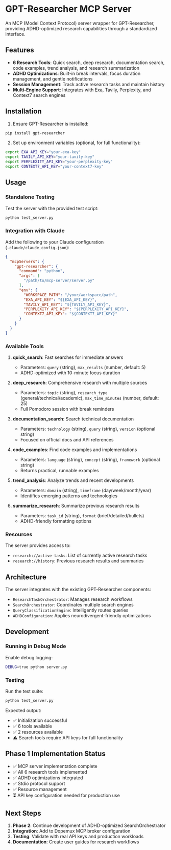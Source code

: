 # GPT-Researcher MCP Server

An MCP (Model Context Protocol) server wrapper for GPT-Researcher, providing ADHD-optimized research capabilities through a standardized interface.

## Features

- **6 Research Tools**: Quick search, deep research, documentation search, code examples, trend analysis, and research summarization
- **ADHD Optimizations**: Built-in break intervals, focus duration management, and gentle notifications
- **Session Management**: Track active research tasks and maintain history
- **Multi-Engine Support**: Integrates with Exa, Tavily, Perplexity, and Context7 search engines

## Installation

1. Ensure GPT-Researcher is installed:
```bash
pip install gpt-researcher
```

2. Set up environment variables (optional, for full functionality):
```bash
export EXA_API_KEY="your-exa-key"
export TAVILY_API_KEY="your-tavily-key"
export PERPLEXITY_API_KEY="your-perplexity-key"
export CONTEXT7_API_KEY="your-context7-key"
```

## Usage

### Standalone Testing

Test the server with the provided test script:
```bash
python test_server.py
```

### Integration with Claude

Add the following to your Claude configuration (`.claude/claude_config.json`):

```json
{
  "mcpServers": {
    "gpt-researcher": {
      "command": "python",
      "args": [
        "/path/to/mcp-server/server.py"
      ],
      "env": {
        "WORKSPACE_PATH": "/your/workspace/path",
        "EXA_API_KEY": "${EXA_API_KEY}",
        "TAVILY_API_KEY": "${TAVILY_API_KEY}",
        "PERPLEXITY_API_KEY": "${PERPLEXITY_API_KEY}",
        "CONTEXT7_API_KEY": "${CONTEXT7_API_KEY}"
      }
    }
  }
}
```

### Available Tools

1. **quick_search**: Fast searches for immediate answers
   - Parameters: `query` (string), `max_results` (number, default: 5)
   - ADHD-optimized with 10-minute focus duration

2. **deep_research**: Comprehensive research with multiple sources
   - Parameters: `topic` (string), `research_type` (general/technical/academic), `max_time_minutes` (number, default: 25)
   - Full Pomodoro session with break reminders

3. **documentation_search**: Search technical documentation
   - Parameters: `technology` (string), `query` (string), `version` (optional string)
   - Focused on official docs and API references

4. **code_examples**: Find code examples and implementations
   - Parameters: `language` (string), `concept` (string), `framework` (optional string)
   - Returns practical, runnable examples

5. **trend_analysis**: Analyze trends and recent developments
   - Parameters: `domain` (string), `timeframe` (day/week/month/year)
   - Identifies emerging patterns and technologies

6. **summarize_research**: Summarize previous research results
   - Parameters: `task_id` (string), `format` (brief/detailed/bullets)
   - ADHD-friendly formatting options

### Resources

The server provides access to:
- `research://active-tasks`: List of currently active research tasks
- `research://history`: Previous research results and summaries

## Architecture

The server integrates with the existing GPT-Researcher components:
- `ResearchTaskOrchestrator`: Manages research workflows
- `SearchOrchestrator`: Coordinates multiple search engines
- `QueryClassificationEngine`: Intelligently routes queries
- `ADHDConfiguration`: Applies neurodivergent-friendly optimizations

## Development

### Running in Debug Mode

Enable debug logging:
```bash
DEBUG=true python server.py
```

### Testing

Run the test suite:
```bash
python test_server.py
```

Expected output:
- ✅ Initialization successful
- ✅ 6 tools available
- ✅ 2 resources available
- ⚠️ Search tools require API keys for full functionality

## Phase 1 Implementation Status

- ✅ MCP server implementation complete
- ✅ All 6 research tools implemented
- ✅ ADHD optimizations integrated
- ✅ Stdio protocol support
- ✅ Resource management
- ⏳ API key configuration needed for production use

## Next Steps

1. **Phase 2**: Continue development of ADHD-optimized SearchOrchestrator
2. **Integration**: Add to Dopemux MCP broker configuration
3. **Testing**: Validate with real API keys and production workloads
4. **Documentation**: Create user guides for research workflows